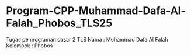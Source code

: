 # Program-CPP-Muhammad-Dafa-Al-Falah_Phobos_TLS25
Tugas pemrograman dasar 2 TLS
Nama : Muhammad Dafa Al Falah
Kelompok : Phobos
